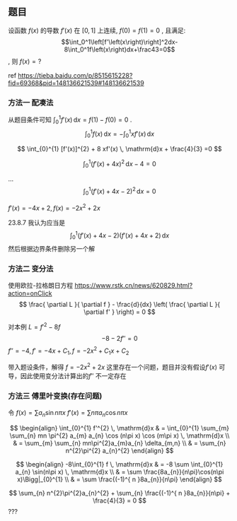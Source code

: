 ## 题目
设函数 $f\left(x\right)$ 的导数 $f'\left(x\right)$ 在 $\left[0,1\right]$ 上连续, $f\left(0\right)=f\left(1\right)=0$ , 且满足: 
$$\int_0^1\left[f'\left(x\right)\right]^2dx-8\int_0^1f\left(x\right)dx+\frac43=0$$
, 则 $f\left(x\right)=?$ 

ref https://tieba.baidu.com/p/8515615228?fid=69368&pid=148136621539#148136621539

### 方法一 配凑法

从题目条件可知 ${ \int_{0}^{1} f'(x) \, \mathrm{d}x = f(1) - f(0) = 0 }$ . 
$$
\int_{0}^{1} f(x) \, \mathrm{d}x = - \int_{0}^{1} x f'(x) \, \mathrm{d}x 
$$

$$
\int_{0}^{1} [f'(x)]^{2} + 8 xf'(x) \, \mathrm{d}x + \frac{4}{3} =0
$$

$$
\int_{0}^{1} (f'(x) + 4x)^{2} \, \mathrm{d}x -4 = 0
$$

...
$$
\int_{0}^{1} (f'(x) + 4x-2)^{2} \, \mathrm{d}x  = 0
$$

${ f'(x) = -4x + 2, f(x) = -2x^{2} + 2x }$ 

23.8.7
我认为应当是
$$
\int_{0}^{1} (f'(x)+4x-2)(f'(x)+4x+2) \, \mathrm{d}x 
$$
然后根据边界条件删除另一个解


### 方法二 变分法
使用欧拉-拉格朗日方程 https://www.rstk.cn/news/620829.html?action=onClick
$$
\frac{ \partial L }{ \partial f } - \frac{d}{dx} \left( \frac{ \partial L }{ \partial f' } \right) = 0
$$

对本例 ${ L = f'^{2} - 8f }$ 
$$
-8 - 2f'' = 0
$$
${ f'' = -4, f' = -4x + C_{1}, f = -2x^{2} + C_{1}x + C_{2} }$ 

带入题设条件，解得 ${ f = -2x^{2} + 2x }$ 
这里存在一个问题，题目并没有假设${ f'(x) }$ 可导，因此使用变分法计算出的${ f'' }$ 不一定存在


### 方法三 傅里叶变换(存在问题)

令 
${ f(x) = \sum a_{n} \sin n \pi x }$ 
${ f'(x) = \sum n \pi a_{n} \cos n \pi x }$ 

$$
\begin{align}
\int_{0}^{1} f'^{2} \, \mathrm{d}x  & = 
\int_{0}^{1} \sum_{m} \sum_{n} mn \pi^{2} a_{m} a_{n} \cos (n\pi x) \cos (m\pi x) \, \mathrm{d}x  \\
  & = \sum_{m} \sum_{n} mn\pi^{2}a_{m}a_{n} \delta_{m,n} \\
  & =  \sum_{n} n^{2}\pi^{2} a_{n}^{2}
\end{align}
$$

$$
\begin{align}
-8\int_{0}^{1} f \, \mathrm{d}x  & =  
-8 \sum \int_{0}^{1} a_{n} \sin(n\pi x) \, \mathrm{d}x  \\
  & = \sum \frac{8a_{n}}{n\pi}\cos(n\pi x)\Bigg|_{0}^{1}  \\
  & = \sum \frac{(-1)^{ n }8a_{n}}{n\pi}
\end{align}
$$

$$
\sum_{n} n^{2}\pi^{2}a_{n}^{2} + \sum_{n} \frac{(-1)^{ n }8a_{n}}{n\pi} + \frac{4}{3} = 0
$$
???

